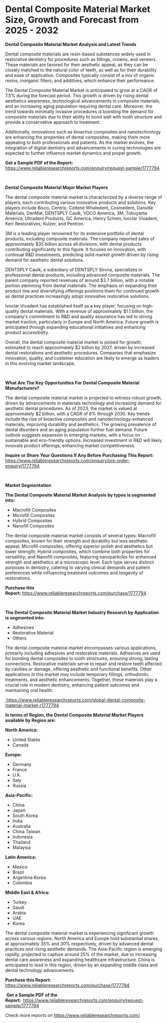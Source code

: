 <p><h1>Dental Composite Material Market Size, Growth and Forecast from 2025 - 2032</h1></p><p><strong>Dental Composite Material Market Analysis and Latest Trends</strong></p>
<p><p>Dental composite materials are resin-based substances widely used in restorative dentistry for procedures such as fillings, crowns, and veneers. These materials are favored for their aesthetic appeal, as they can be closely matched to the natural color of teeth, as well as for their durability and ease of application. Composites typically consist of a mix of organic resins, inorganic fillers, and additives, which enhance their performance.</p><p>The Dental Composite Material Market is anticipated to grow at a CAGR of 7.5% during the forecast period. This growth is driven by rising dental aesthetics awareness, technological advancements in composite materials, and an increasing aging population requiring dental care. Moreover, the trend towards minimally invasive procedures is boosting the demand for composite materials due to their ability to bond well with tooth structure and provide a conservative approach to treatment.</p><p>Additionally, innovations such as bioactive composites and nanotechnology are enhancing the properties of dental composites, making them more appealing to both professionals and patients. As the market evolves, the integration of digital dentistry and advancements in curing technologies are expected to further influence market dynamics and propel growth.</p></p>
<p><strong>Get a Sample PDF of the Report:&nbsp;</strong> <a href="https://www.reliableresearchreports.com/enquiry/request-sample/1777794?utm_campaign=2477&utm_medium=2&utm_source=Github&utm_content=ia&utm_term=03032025&utm_id=dental-composite-material">https://www.reliableresearchreports.com/enquiry/request-sample/1777794</a></p>
<p>&nbsp;</p>
<p><strong>Dental Composite Material Major Market Players</strong></p>
<p><p>The dental composite material market is characterized by a diverse range of players, each contributing various innovative products and solutions. Key players include Bisco, Centrix, Coltene Whaledent, Cosmedent, Danville Materials, DenMat, DENTSPLY Caulk, VOCO America, 3M, Tokuyama America, Ultradent Products, GC America, Henry Schein, Ivoclar Vivadent, Kerr Restoratives, Kulzer, and Pentron.</p><p>3M is a leading player renowned for its extensive portfolio of dental products, including composite materials. The company reported sales of approximately $35 billion across all divisions, with dental products contributing significantly to this figure. It focuses on innovation, with continual R&D investments, predicting solid market growth driven by rising demand for aesthetic dental solutions.</p><p>DENTSPLY Caulk, a subsidiary of DENTSPLY Sirona, specializes in professional dental products, including advanced composite materials. The parent company reported revenues of around $3.7 billion, with a notable portion stemming from dental materials. The emphasis on expanding their product line and diversifying offerings positions them for continued growth as dental practices increasingly adopt innovative restorative solutions.</p><p>Ivoclar Vivadent has established itself as a key player, focusing on high-quality dental materials. With a revenue of approximately $1.1 billion, the company's commitment to R&D and quality assurance has led to strong market traction, particularly in Europe and North America. Future growth is anticipated through expanding educational initiatives and enhancing product accessibility.</p><p>Overall, the dental composite material market is poised for growth, estimated to reach approximately $2 billion by 2027, driven by increased dental restorations and aesthetic procedures. Companies that emphasize innovation, quality, and customer education are likely to emerge as leaders in this evolving market landscape.</p></p>
<p>&nbsp;</p>
<p><strong>What Are The Key Opportunities For Dental Composite Material Manufacturers?</strong></p>
<p><p>The dental composite material market is projected to witness robust growth, driven by advancements in materials technology and increasing demand for aesthetic dental procedures. As of 2023, the market is valued at approximately $2 billion, with a CAGR of 6% through 2030. Key trends include the rise of bioactive composites and nanotechnology-enhanced materials, improving durability and aesthetics. The growing prevalence of dental disorders and an aging population further fuel demand. Future outlook suggests expansion in emerging markets, with a focus on sustainable and eco-friendly options. Increased investment in R&D will likely innovate product offerings, enhancing market competitiveness.</p></p>
<p><strong>Inquire or Share Your Questions If Any Before Purchasing This Report:</strong> <a href="https://www.reliableresearchreports.com/enquiry/pre-order-enquiry/1777794?utm_campaign=2477&utm_medium=2&utm_source=Github&utm_content=ia&utm_term=03032025&utm_id=dental-composite-material">https://www.reliableresearchreports.com/enquiry/pre-order-enquiry/1777794</a></p>
<p>&nbsp;</p>
<p><strong>Market Segmentation</strong></p>
<p><strong>The Dental Composite Material Market Analysis by types is segmented into:</strong></p>
<p><ul><li>Macrofill Composites</li><li>Microfill Composites</li><li>Hybrid Composites</li><li>Nanofill Composites</li></ul></p>
<p><p>The dental composite material market consists of several types: Macrofill composites, known for their strength and durability but less aesthetic appeal; Microfill composites, offering superior polish and aesthetics but lower strength; Hybrid composites, which combine both properties for versatility; and Nanofill composites, featuring nanoparticles for enhanced strength and aesthetics at a microscopic level. Each type serves distinct purposes in dentistry, catering to varying clinical demands and patient preferences while influencing treatment outcomes and longevity of restorations.</p></p>
<p><strong>Purchase this Report:&nbsp;</strong><a href="https://www.reliableresearchreports.com/purchase/1777794?utm_campaign=2477&utm_medium=2&utm_source=Github&utm_content=ia&utm_term=03032025&utm_id=dental-composite-material">https://www.reliableresearchreports.com/purchase/1777794</a></p>
<p>&nbsp;</p>
<p><strong>The Dental Composite Material Market Industry Research by Application is segmented into:</strong></p>
<p><ul><li>Adhesives</li><li>Restorative Material</li><li>Others</li></ul></p>
<p><p>The dental composite material market encompasses various applications, primarily including adhesives and restorative materials. Adhesives are used for bonding dental composites to tooth structures, ensuring strong, lasting connections. Restorative materials serve to repair and restore teeth affected by cavities or damage, offering aesthetic and functional benefits. Other applications in this market may include temporary fillings, orthodontic treatments, and aesthetic enhancements. Together, these materials play a crucial role in modern dentistry, enhancing patient outcomes and maintaining oral health.</p></p>
<p><a href="https://www.reliableresearchreports.com/global-dental-composite-material-market-r1777794?utm_campaign=2477&utm_medium=2&utm_source=Github&utm_content=ia&utm_term=03032025&utm_id=dental-composite-material">&nbsp;https://www.reliableresearchreports.com/global-dental-composite-material-market-r1777794</a></p>
<p><strong>In terms of Region, the Dental Composite Material Market Players available by Region are:</strong></p>
<p>
    <p> <strong> North America: </strong>
        <ul>
            <li>United States</li>
            <li>Canada</li>
        </ul>
        </p> 
    <p> <strong> Europe: </strong>
        <ul>
            <li>Germany</li>
            <li>France</li>
            <li>U.K.</li>
            <li>Italy</li>
            <li>Russia</li>
        </ul>
        </p> 
    <p> <strong> Asia-Pacific: </strong>
        <ul>
            <li>China</li>
            <li>Japan</li>
            <li>South Korea</li>
            <li>India</li>
            <li>Australia</li>
            <li>China Taiwan</li>
            <li>Indonesia</li>
            <li>Thailand</li>
            <li>Malaysia</li>
        </ul>
        </p> 
    <p> <strong> Latin America: </strong>
        <ul>
            <li>Mexico</li>
            <li>Brazil</li>
            <li>Argentina Korea</li>
            <li>Colombia</li>
        </ul>
        </p> 
    <p> <strong> Middle East & Africa: </strong>
        <ul>
            <li>Turkey</li>
            <li>Saudi</li>
            <li>Arabia</li>
            <li>UAE</li>
            <li>Korea</li>
        </ul>
    </p>
    </p>
<p><p>The dental composite material market is experiencing significant growth across various regions. North America and Europe hold substantial shares, at approximately 35% and 30% respectively, driven by advanced dental practices and rising aesthetic demands. The Asia-Pacific region is emerging rapidly, projected to capture around 25% of the market, due to increasing dental care awareness and expanding healthcare infrastructure. China is anticipated to lead in this region, driven by an expanding middle class and dental technology advancements.</p></p>
<p><strong>Purchase this Report: </strong><a href="https://www.reliableresearchreports.com/purchase/1777794?utm_campaign=2477&utm_medium=2&utm_source=Github&utm_content=ia&utm_term=03032025&utm_id=dental-composite-material">https://www.reliableresearchreports.com/purchase/1777794</a></p>
<p>&nbsp;<strong>Get a Sample PDF of the Report:&nbsp;&nbsp;</strong><a href="https://www.reliableresearchreports.com/enquiry/request-sample/1777794?utm_campaign=2477&utm_medium=2&utm_source=Github&utm_content=ia&utm_term=03032025&utm_id=dental-composite-material">https://www.reliableresearchreports.com/enquiry/request-sample/1777794</a></p>
<p><strong></strong></p>
<p>Check more reports on <a href="https://www.reliableresearchreports.com/?utm_campaign=2477&utm_medium=2&utm_source=Github&utm_content=ia&utm_term=03032025&utm_id=dental-composite-material">https://www.reliableresearchreports.com/</a></p>